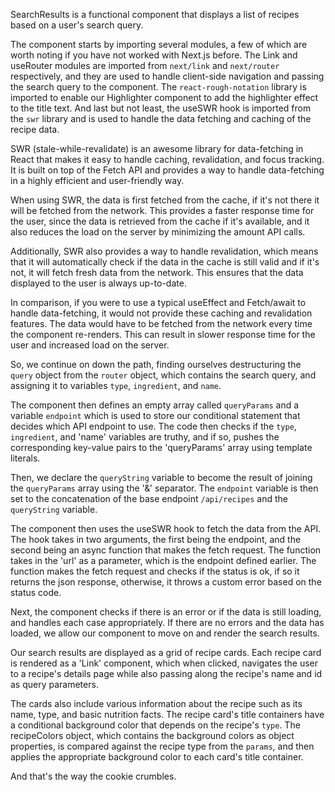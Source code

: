 SearchResults is a functional component that displays a list of recipes based on a user's search query.

The component starts by importing several modules, a few of which are worth noting if you have not worked with Next.js before. The Link and useRouter modules are imported from `next/link` and `next/router` respectively, and they are used to handle client-side navigation and passing the search query to the component. The `react-rough-notation` library is imported to enable our Highlighter component to add the highlighter effect to the title text. And last but not least, the useSWR hook is imported from the `swr` library and is used to handle the data fetching and caching of the recipe data.

SWR (stale-while-revalidate) is an awesome library for data-fetching in React that makes it easy to handle caching, revalidation, and focus tracking. It is built on top of the Fetch API and provides a way to handle data-fetching in a highly efficient and user-friendly way.

When using SWR, the data is first fetched from the cache, if it's not there it will be fetched from the network. This provides a faster response time for the user, since the data is retrieved from the cache if it's available, and it also reduces the load on the server by minimizing the amount API calls.

Additionally, SWR also provides a way to handle revalidation, which means that it will automatically check if the data in the cache is still valid and if it's not, it will fetch fresh data from the network. This ensures that the data displayed to the user is always up-to-date.

In comparison, if you were to use a typical useEffect and Fetch/await to handle data-fetching, it would not provide these caching and revalidation features. The data would have to be fetched from the network every time the component re-renders. This can result in slower response time for the user and increased load on the server.

So, we continue on down the path, finding ourselves destructuring the `query` object from the `router` object, which contains the search query, and assigning it to variables `type`, `ingredient`, and `name`.

The component then defines an empty array called `queryParams` and a variable `endpoint` which is used to store our conditional statement that decides which API endpoint to use. The code then checks if the `type`, `ingredient`, and 'name' variables are truthy, and if so, pushes the corresponding key-value pairs to the 'queryParams' array using template literals.

Then, we declare the `queryString` variable to become the result of joining the `queryParams` array using the '&' separator. The `endpoint` variable is then set to the concatenation of the base endpoint `/api/recipes` and the `queryString` variable.

The component then uses the useSWR hook to fetch the data from the API. The hook takes in two arguments, the first being the endpoint, and the second being an async function that makes the fetch request. The function takes in the 'url' as a parameter, which is the endpoint defined earlier. The function makes the fetch request and checks if the status is ok, if so it returns the json response, otherwise, it throws a custom error based on the status code.

Next, the component checks if there is an error or if the data is still loading, and handles each case appropriately. If there are no errors and the data has loaded, we allow our component to move on and render the search results. 

Our search results are displayed as a grid of recipe cards. Each recipe card is rendered as a 'Link' component, which when clicked, navigates the user to a recipe's details page while also passing along the recipe's name and id as query parameters. 

The cards also include various information about the recipe such as its name, type, and basic nutrition facts. The recipe card's title containers have a conditional background color that depends on the recipe's `type`. The recipeColors object, which contains the background colors as object properties, is compared against the recipe type from the `params`, and then applies the appropriate background color to each card's title container.

And that's the way the cookie crumbles.
